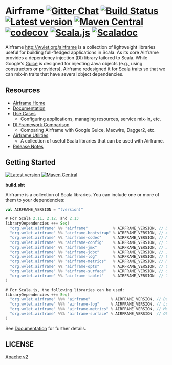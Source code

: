 # Airframe  [![Gitter Chat][gitter-badge]][gitter-link] [![Build Status](https://travis-ci.org/wvlet/airframe.svg?branch=master)](https://travis-ci.org/wvlet/airframe) [![Latest version](https://index.scala-lang.org/wvlet/airframe/airframe/latest.svg?color=orange)](https://index.scala-lang.org/wvlet/airframe) [![Maven Central](https://maven-badges.herokuapp.com/maven-central/org.wvlet.airframe/airframe_2.12/badge.svg)](https://maven-badges.herokuapp.com/maven-central/org.wvlet.airframe/airframe_2.12) [![codecov](https://codecov.io/gh/wvlet/airframe/branch/master/graph/badge.svg)](https://codecov.io/gh/wvlet/airframe) [![Scala.js](https://www.scala-js.org/assets/badges/scalajs-0.6.17.svg)](https://www.scala-js.org) [![Scaladoc](https://javadoc-badge.appspot.com/org.wvlet.airframe/airframe-scaladoc_2.12.svg?label=scaladoc)](https://javadoc-badge.appspot.com/org.wvlet.airframe/airframe-scaladoc_2.12)

[circleci-badge]: https://circleci.com/gh/wvlet/airframe.svg?style=svg
[circleci-link]: https://circleci.com/gh/wvlet/airframe
[gitter-badge]: https://badges.gitter.im/Join%20Chat.svg
[gitter-link]: https://gitter.im/wvlet/airframe?utm_source=badge&utm_medium=badge&utm_campaign=pr-badge&utm_content=badge
[coverall-badge]: https://coveralls.io/repos/github/wvlet/airframe/badge.svg?branch=master
[coverall-link]: https://coveralls.io/github/wvlet/airframe?branch=master

Airframe http://wvlet.org/airframe is a collection of lightweight libraries useful for building full-fledged applications in Scala.
As its core Airframe provides a dependency injection (DI) library tailored to Scala. While Google's [Guice](https://github.com/google/guice) is designed for injecting Java objects (e.g., using constructors or providers), Airframe redesigned it for Scala traits so that we can mix-in traits that have several object dependencies.

## Resources
- [Airframe Home](http://wvlet.org/airframe/)
- [Documentation](http://wvlet.org/airframe/docs)
- [Use Cases](http://wvlet.org/airframe/docs/use-cases.html)
   - Configuring applications, managing resources, service mix-in, etc.
- [DI Framework Comparison](http://wvlet.org/airframe/docs/comparison.html)
   - Comparing Airframe with Google Guice, Macwire, Dagger2, etc. 
- [Airframe Utilities](http://wvlet.org/airframe/docs/utils.html)
   - A collection of useful Scala libraries that can be used with Airframe.
- [Release Notes](http://wvlet.org/airframe/docs/release-notes.html)

## Getting Started
 [![Latest version](https://index.scala-lang.org/wvlet/airframe/airframe/latest.svg?color=orange)](https://index.scala-lang.org/wvlet/airframe) [![Maven Central](https://maven-badges.herokuapp.com/maven-central/org.wvlet.airframe/airframe_2.12/badge.svg)](https://maven-badges.herokuapp.com/maven-central/org.wvlet.airframe/airframe_2.12)

**build.sbt**

Airframe is a collection of Scala libraries. You can include one or more of them to your dependencies:
```scala
val AIRFRAME_VERSION = "(version)"

# For Scala 2.11, 2.12, and 2.13
libraryDependencies ++= Seq(
  "org.wvlet.airframe" %% "airframe"           % AIRFRAME_VERSION, // Dependency injection
  "org.wvlet.airframe" %% "airframe-bootstrap" % AIRFRAME_VERSION, // Application bootstrap helper
  "org.wvlet.airframe" %% "airframe-codec"     % AIRFRAME_VERSION, // MessagePack-based schema-on-read transcoder
  "org.wvlet.airframe" %% "airframe-config"    % AIRFRAME_VERSION, // YAML-based configuration
  "org.wvlet.airframe" %% "airframe-jmx"       % AIRFRAME_VERSION, // JMX entry
  "org.wvlet.airframe" %% "airframe-jdbc"      % AIRFRAME_VERSION, // JDBC connection pool
  "org.wvlet.airframe" %% "airframe-log"       % AIRFRAME_VERSION, // Logging
  "org.wvlet.airframe" %% "airframe-metrics"   % AIRFRAME_VERSION, // Metrics units
  "org.wvlet.airframe" %% "airframe-opts"      % AIRFRAME_VERSION, // Command-line option parser
  "org.wvlet.airframe" %% "airframe-surface"   % AIRFRAME_VERSION, // Object surface inspector
  "org.wvlet.airframe" %% "airframe-tablet"    % AIRFRAME_VERSION  // Table data reader/writer
)

# For Scala.js, the following libraries can be used:
libraryDependencies ++= Seq(
  "org.wvlet.airframe" %%% "airframe"         % AIRFRAME_VERSION, // Dependency injection
  "org.wvlet.airframe" %%% "airframe-log"     % AIRFRAME_VERSION, // Logging
  "org.wvlet.airframe" %%% "airframe-metrics" % AIRFRAME_VERSION, // Metrics units
  "org.wvlet.airframe" %%% "airframe-surface" % AIRFRAME_VERSION  // Object surface inspector
)
```

See [Documentation](http://wvlet.org/airframe/docs/) for further details.

## LICENSE

[Apache v2](https://github.com/wvlet/airframe/blob/master/LICENSE)
